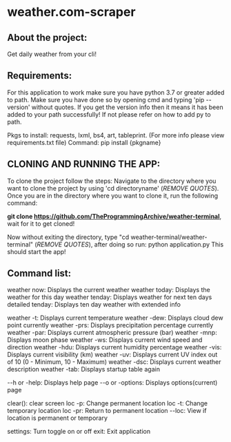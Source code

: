 # weather.com-scraper

## About the project:
  Get daily weather from your cli!
  
## Requirements:
  For this application to work make sure you have python 3.7 or greater added to path. Make sure you have done so by opening cmd and typing 'pip --version' without quotes. If you get the version info then it means it has been added to your path successfully! If not please refer on how to add py to path. 
  
  Pkgs to install: requests, lxml, bs4, art, tableprint. (For more info please view requirements.txt file)
  Command: pip install {pkgname}
  
## CLONING AND RUNNING THE APP:
  To clone the project follow the steps:
  Navigate to the directory where you want to clone the project by using 'cd directoryname' (_REMOVE QUOTES_). Once you are in the directory where you want to clone it, run the 
  following command:
  
  __git clone https://github.com/TheProgrammingArchive/weather-terminal__, wait for it to get cloned!
  
  Now without exiting the directory, type "cd weather-terminal/weather-terminal" (_REMOVE QUOTES_), after doing so run: python application.py
  This should start the app!
  
## Command list:
  weather now: Displays the current weather
  weather today: Displays the weather for this day
  weather tenday: Displays weather for next ten days
  detailed tenday: Displays ten day weather with extended info
        
  weather -t: Displays current temperature
  weather -dew: Displays cloud dew point currently
  weather -prs: Displays precipitation percentage currently
  weather -par: Displays current atmospheric pressure (bar)
  weather -mnp: Displays moon phase
  weather -ws: Displays current wind speed and direction
  weather -hdu: Displays current humidity percentage 
  weather -vis: Displays current visibility (km)
  weather -uv: Displays current UV index out of 10 (0 - Minimum, 10 - Maximum)
  weather -dsc: Displays current weather description
  weather -tab: Displays startup table again
        
  --h or -help: Displays help page
  --o or -options: Displays options(current) page
        
  clear(): clear screen
  loc -p: Change permanent location
  loc -t: Change temporary location
  loc -pr: Return to permanent location
  --loc: View if location is permanent or temporary
        
  settings: Turn toggle on or off
   exit: Exit application


